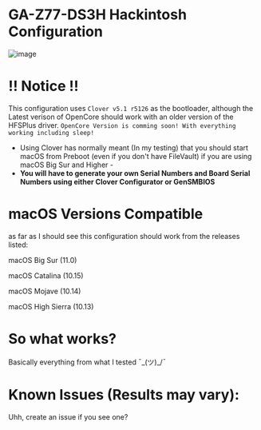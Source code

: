 # GA-Z77-DS3H Hackintosh Configuration

![image](https://user-images.githubusercontent.com/24486206/111170940-5efd8f00-859c-11eb-92ba-bf0ae09a10e9.png)

# !! Notice !!
This configuration uses ```Clover v5.1 r5126``` as the bootloader, although the Latest verison of OpenCore should work with an older version of the HFSPlus driver.
``` OpenCore Version is comming soon! With everything working including sleep! ```

- Using Clover has normally meant (In my testing) that you should start macOS from Preboot (even if you don't have FileVault) if you are using macOS Big Sur and Higher -
- **You will have to generate your own Serial Numbers and Board Serial Numbers using either Clover Configurator or GenSMBIOS**

# macOS Versions Compatible
as far as I should see this configuration should work from the releases listed:

macOS Big Sur (11.0)

macOS Catalina (10.15)

macOS Mojave (10.14)

macOS High Sierra (10.13)

# So what works?

Basically everything from what I tested ¯\_(ツ)_/¯

# Known Issues (Results may vary):

Uhh, create an issue if you see one?


